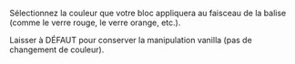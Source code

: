 Sélectionnez la couleur que votre bloc appliquera au faisceau de la balise (comme le verre rouge, le verre orange, etc.).

Laisser à DÉFAUT pour conserver la manipulation vanilla (pas de changement de couleur).